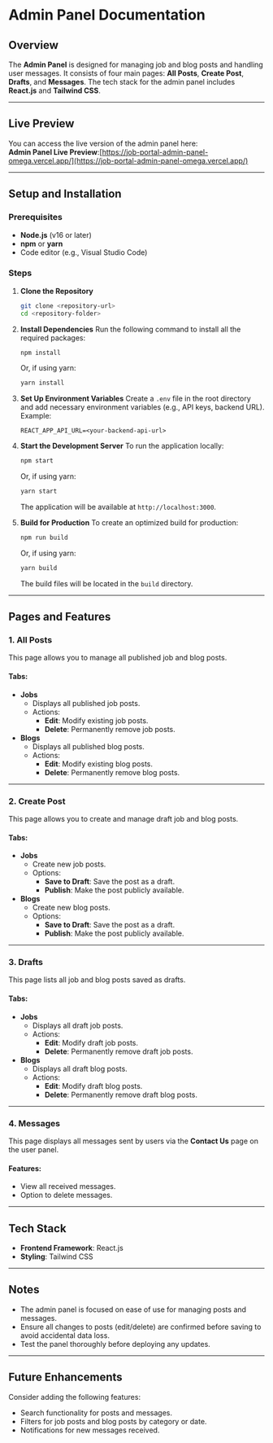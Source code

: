# Admin Panel Documentation

## Overview
The **Admin Panel** is designed for managing job and blog posts and handling user messages. It consists of four main pages: **All Posts**, **Create Post**, **Drafts**, and **Messages**. The tech stack for the admin panel includes **React.js** and **Tailwind CSS**.

---

## Live Preview
You can access the live version of the admin panel here:  
**Admin Panel Live Preview**:[https://job-portal-admin-panel-omega.vercel.app/](https://job-portal-admin-panel-omega.vercel.app/)

---

## Setup and Installation

### Prerequisites
- **Node.js** (v16 or later)
- **npm** or **yarn**
- Code editor (e.g., Visual Studio Code)

### Steps

1. **Clone the Repository**
   ```bash
   git clone <repository-url>
   cd <repository-folder>
   ```

2. **Install Dependencies**
   Run the following command to install all the required packages:
   ```bash
   npm install
   ```
   Or, if using yarn:
   ```bash
   yarn install
   ```

3. **Set Up Environment Variables**
   Create a `.env` file in the root directory and add necessary environment variables (e.g., API keys, backend URL). Example:
   ```env
   REACT_APP_API_URL=<your-backend-api-url>
   ```

4. **Start the Development Server**
   To run the application locally:
   ```bash
   npm start
   ```
   Or, if using yarn:
   ```bash
   yarn start
   ```
   The application will be available at `http://localhost:3000`.

5. **Build for Production**
   To create an optimized build for production:
   ```bash
   npm run build
   ```
   Or, if using yarn:
   ```bash
   yarn build
   ```
   The build files will be located in the `build` directory.

---

## Pages and Features

### 1. **All Posts**
This page allows you to manage all published job and blog posts.

#### Tabs:
- **Jobs**
  - Displays all published job posts.
  - Actions:
    - **Edit**: Modify existing job posts.
    - **Delete**: Permanently remove job posts.
- **Blogs**
  - Displays all published blog posts.
  - Actions:
    - **Edit**: Modify existing blog posts.
    - **Delete**: Permanently remove blog posts.

---

### 2. **Create Post**
This page allows you to create and manage draft job and blog posts.

#### Tabs:
- **Jobs**
  - Create new job posts.
  - Options:
    - **Save to Draft**: Save the post as a draft.
    - **Publish**: Make the post publicly available.
- **Blogs**
  - Create new blog posts.
  - Options:
    - **Save to Draft**: Save the post as a draft.
    - **Publish**: Make the post publicly available.

---

### 3. **Drafts**
This page lists all job and blog posts saved as drafts.

#### Tabs:
- **Jobs**
  - Displays all draft job posts.
  - Actions:
    - **Edit**: Modify draft job posts.
    - **Delete**: Permanently remove draft job posts.
- **Blogs**
  - Displays all draft blog posts.
  - Actions:
    - **Edit**: Modify draft blog posts.
    - **Delete**: Permanently remove draft blog posts.

---

### 4. **Messages**
This page displays all messages sent by users via the **Contact Us** page on the user panel.

#### Features:
- View all received messages.
- Option to delete messages.

---

## Tech Stack
- **Frontend Framework**: React.js
- **Styling**: Tailwind CSS

---

## Notes
- The admin panel is focused on ease of use for managing posts and messages.
- Ensure all changes to posts (edit/delete) are confirmed before saving to avoid accidental data loss.
- Test the panel thoroughly before deploying any updates.

---

## Future Enhancements
Consider adding the following features:
- Search functionality for posts and messages.
- Filters for job posts and blog posts by category or date.
- Notifications for new messages received.
